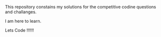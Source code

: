 This repository constains my solutions for the competitive codine questions and challanges.

I am here to learn.

Lets Code !!!!!!